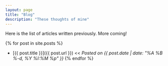 ```yaml
---
layout: page
title: "Blog"
description: "These thoughts of mine"
---
```


Here is the list of articles written previously. More coming!

{% for post in site.posts %}
  * [{{ post.title }}]({{ post.url }}) << *Posted on {{ post.date | date: "%A %B %-d, %Y %I:%M %p" }}*
{% endfor %}